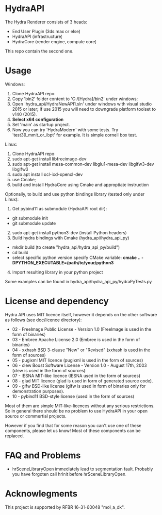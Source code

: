 # HydraAPI
The Hydra Renderer consists of 3 heads:

- End User Plugin (3ds max or else)
- HydraAPI (infrastructure)
- HydraCore (render engine, compute core)

This repo contain the second one.

# Usage

Windows:

1. Clone HydraAPI repo
2. Copy 'bin2' folder content to 'C:/[Hydra]/bin2' under windows;
3. Open 'hydra_api/HydraNewAPI1.sln' under windows with visual studio 2015 or later; If use 2015 you will need to downgrade platform toolset to v140 (2015).
4. **Select x64 configuration**
5. Set 'main' as startup project.
6. Now you can try 'HydraModern' with some tests. Try 'test39_mmlt_or_ibpt' for example. It is simple cornell box test.

Linux:
1. Clone HydraAPI repo
2. sudo apt-get install libfreeimage-dev
3. sudo apt-get install mesa-common-dev libglu1-mesa-dev libglfw3-dev libglfw3
4. sudo apt install ocl-icd-opencl-dev
5. use Cmake;
6. build and install HydraCore using Cmake and approptiate instruction

Optionally, to build and use python bindings library (tested only under Linux):
1. Get pybind11 as submodule (HydraAPI root dir): 
- git submodule init
- git submodule update
2. sudo apt-get install python3-dev (install Python headers)
3. Build hydra bindings with Cmake (hydra_api/hydra_api_py)
 
 * mkdir build (to create "hydra_api/hydra_api_py/build")
 * cd build
 * select specific python version specify CMake variable: **cmake .. -DPYTHON_EXECUTABLE=/path/to/your/python3**
 
4. Import resulting library in your python project

Some examples can be found in hydra_api/hydra_api_py/hydraPyTests.py

# License and dependency

Hydra API uses MIT licence itself, however it depends on the other software as follows (see doc/licence directory):

* 02 - FreeImage Public License - Version 1.0 (FreeImage is used in the form of binaries)
* 03 - Embree Apache License 2.0 (Embree is used in the form of binaries)
* 04 - xxhash BSD 3-clause "New" or "Revised" (xxhash is used in the form of sources)
* 05 - pugixml MIT licence (pugixml is used in the form of sources)
* 06 - clew Boost Software License - Version 1.0 - August 17th, 2003 (clew is used in the form of sources)
* 07 - IESNA MIT-like licence (IESNA used in the form of sources)
* 08 - glad MIT licence (glad is used in form of generated source code).
* 09 - glfw BSD-like license (glfw is used in form of binaries only for demonstration purposes).
* 10 - pybind11 BSD-style license (used in the form of sources) 

Most of them are simple MIT-like-licences without any serious restrictions. 
So in general there should be no problem to use HydraAPI in your open source or commertial projects. 

However if you find that for some reason you can't use one of these components, please let us know!
Most of these components can be replaced.

# FAQ and Problems
* hrSceneLibraryOpen immediately lead to segmentation fault. Probably you have forgoten call hrInit before hrSceneLibraryOpen.


# Acknowlegments
This project is supported by RFBR 16-31-60048 "mol_a_dk".
